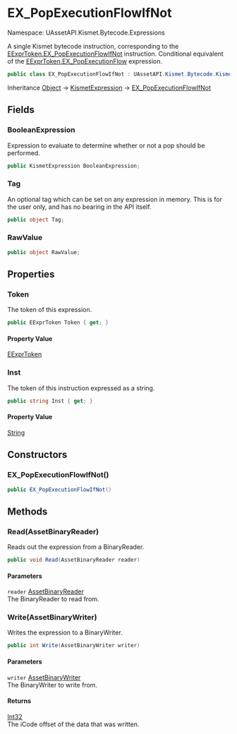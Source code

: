 # EX_PopExecutionFlowIfNot

Namespace: UAssetAPI.Kismet.Bytecode.Expressions

A single Kismet bytecode instruction, corresponding to the [EExprToken.EX_PopExecutionFlowIfNot](./uassetapi.kismet.bytecode.eexprtoken.md#ex_popexecutionflowifnot) instruction.
 Conditional equivalent of the [EExprToken.EX_PopExecutionFlow](./uassetapi.kismet.bytecode.eexprtoken.md#ex_popexecutionflow) expression.

```csharp
public class EX_PopExecutionFlowIfNot : UAssetAPI.Kismet.Bytecode.KismetExpression
```

Inheritance [Object](https://docs.microsoft.com/en-us/dotnet/api/system.object) → [KismetExpression](./uassetapi.kismet.bytecode.kismetexpression.md) → [EX_PopExecutionFlowIfNot](./uassetapi.kismet.bytecode.expressions.ex_popexecutionflowifnot.md)

## Fields

### **BooleanExpression**

Expression to evaluate to determine whether or not a pop should be performed.

```csharp
public KismetExpression BooleanExpression;
```

### **Tag**

An optional tag which can be set on any expression in memory. This is for the user only, and has no bearing in the API itself.

```csharp
public object Tag;
```

### **RawValue**

```csharp
public object RawValue;
```

## Properties

### **Token**

The token of this expression.

```csharp
public EExprToken Token { get; }
```

#### Property Value

[EExprToken](./uassetapi.kismet.bytecode.eexprtoken.md)<br>

### **Inst**

The token of this instruction expressed as a string.

```csharp
public string Inst { get; }
```

#### Property Value

[String](https://docs.microsoft.com/en-us/dotnet/api/system.string)<br>

## Constructors

### **EX_PopExecutionFlowIfNot()**

```csharp
public EX_PopExecutionFlowIfNot()
```

## Methods

### **Read(AssetBinaryReader)**

Reads out the expression from a BinaryReader.

```csharp
public void Read(AssetBinaryReader reader)
```

#### Parameters

`reader` [AssetBinaryReader](./uassetapi.assetbinaryreader.md)<br>
The BinaryReader to read from.

### **Write(AssetBinaryWriter)**

Writes the expression to a BinaryWriter.

```csharp
public int Write(AssetBinaryWriter writer)
```

#### Parameters

`writer` [AssetBinaryWriter](./uassetapi.assetbinarywriter.md)<br>
The BinaryWriter to write from.

#### Returns

[Int32](https://docs.microsoft.com/en-us/dotnet/api/system.int32)<br>
The iCode offset of the data that was written.
